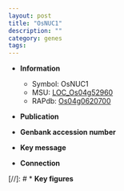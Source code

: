 ```yaml
---
layout: post
title: "OsNUC1"
description: ""
category: genes
tags: 
---
```


* **Information**  
    + Symbol: OsNUC1  
    + MSU: [LOC_Os04g52960](http://rice.uga.edu/cgi-bin/ORF_infopage.cgi?orf=LOC_Os04g52960)  
    + RAPdb: [Os04g0620700](http://rapdb.dna.affrc.go.jp/viewer/gbrowse_details/irgsp1?name=Os04g0620700)  

* **Publication**  

* **Genbank accession number**  

* **Key message**  

* **Connection**  

[//]: # * **Key figures**  


